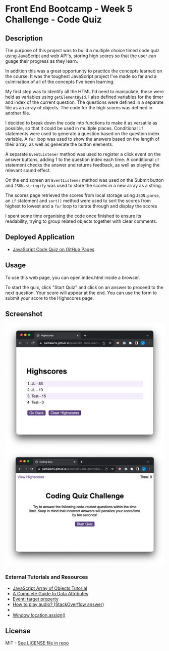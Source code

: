 # Front End Bootcamp - Week 5 Challenge - Code Quiz

## Description

The purpose of this project was to build a multiple choice timed code quiz using JavaScript and web API's, storing high scores so that the user can guage their progress as they learn. 

In addition this was a great opportunity to practice the concepts learned on the course. It was the toughest JavaScript project I've made so far and a culmination of all of the concepts I've been learning.

My first step was to identify all the HTML I'd need to manipulate, these were held as variables using `getElementById`. I also defined variables for the timer and index of the current question. The questions were defined in a separate file as an array of objects. The code for the high scores was defined in another file.

I decided to break down the code into functions to make it as versatile as possible, so that it could be used in multiple places. Conditional `if` statements were used to generate a question based on the question index variable. A `for` loop was used to show the answers based on the length of their array, as well as generate the button elements. 

A separate `EventListener` method was used to register a click event on the answer buttons, adding 1 to the question index each time. A conditional `if` statement checks the answer and returns feedback, as well as playing the relevant sound effect.

On the end screen an `EventListener` method was used on the Submit button and `JSON.stringify` was used to store the scores in a new array as a string.

The scores page retrieved the scores from local storage using `JSON.parse`, an `if` statement and `sort()` method were used to sort the scores from highest to lowest and a `for` loop to iterate through and display the scores

I spent some time organising the code once finished to ensure its readability, trying to group related objects together with clear comments.

## Deployed Application

* [JavaScript Code Quiz on GitHub Pages](https://partialarts.github.io/javascript-code-quiz/)

## Usage

To use this web page, you can open index.html inside a browser.

To start the quix, click "Start Quiz" and click on an answer to proceed to the next question. Your score will appear at the end. You can use the form to submit your score to the Highscores page.

## Screenshot

![The application includes a home page titled "Coding Quiz Challenge", a description and a "Start Quiz" button.](./assets/images/screenshot-1.png)
![The application includes a Highscores page, with the scores displayed from highest to lowest in a list.](./assets/images/screenshot-2.png)

### External Tutorials and Resources

* [JavaScript Array of Objects Tutorial](https://www.freecodecamp.org/news/javascript-array-of-objects-tutorial-how-to-create-update-and-loop-through-objects-using-js-array-methods/)
* [A Complete Guide to Data Attributes](https://css-tricks.com/a-complete-guide-to-data-attributes/)
* [Event: target property](https://developer.mozilla.org/en-US/docs/Web/API/Event/target)
* [How to play audio? (StackOverflow answer)](https://stackoverflow.com/questions/9419263/how-to-play-audio)
* [<audio>: The Embed Audio element](https://developer.mozilla.org/en-US/docs/Web/HTML/Element/audio)
* [Window location.assign()](https://www.w3schools.com/JSREF/met_loc_assign.asp)

## License

MIT - [See LICENSE file in repo](https://github.com/partialarts/Console-Finances/blob/main/LICENSE)
